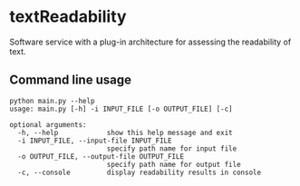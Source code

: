 # textReadability
Software service with a plug-in architecture for assessing the readability of text.

## Command line usage
```commandline
python main.py --help
usage: main.py [-h] -i INPUT_FILE [-o OUTPUT_FILE] [-c]

optional arguments:
  -h, --help            show this help message and exit
  -i INPUT_FILE, --input-file INPUT_FILE
                        specify path name for input file
  -o OUTPUT_FILE, --output-file OUTPUT_FILE
                        specify path name for output file
  -c, --console         display readability results in console

```
